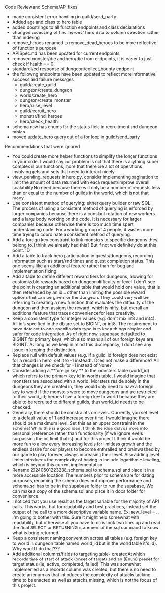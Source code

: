 Code Review and Schema/API fixes
- made consistent error handling in guild/send_party
- Added age and class to hero table
- added docstrings to all function endpoints and class declarations
- changed accessing of find_heroes' hero data to column selection rather than indexing
- remove_heroes renamed to remove_dead_heroes to be more reflective of function's purpose
- APISpec.md has been updated for current endpoints
- removed monster/die and hero/die from endpoints, it is easier to just check if health == 0
- standardized response of dungeon/collect_bounty endpoint
- the following endpoints have been updated to reflect more informative success and failure messages
    - guild/create_guild
    - dungeon/create_dungeon
    - world/create_hero
    - dungeon/create_monster
    - hero/raise_level
    - guild/recruit_hero
    - monster/find_heroes
    - hero/check_health
- schema now has enums for the status field in recruitment and dungeon tables
- moved update_hero query out of a for loop in guild/send_party

Recommendations that were ignored
- You could create more helper functions to simplify the longer functions in your code.
    I would say our problem is not that there is anything super complex in our functions, more that there are a lot of operations involving gets and sets that need to interact nicely.
- view_pending_requests in hero.py, consider implementing pagination to limit the amount of data returned with each request/improve overall scalability
    No need because there will only be a number of requests less than or equal to the number of guilds in the world, which is not that many.
- Use consistent method of querying: either query builder or raw SQL. 
    The process of using a consistent method of querying is enforced by larger companies because there is a constant rotation of new workers and a large body working on the code. It is necessary for larger companies because otherwise there is too much time spent understanding code. For a working group of 4 people, it wastes more time trying to coordinate a consistent method of querying.
- Add a foreign key constraint to link monsters to specific dungeons they belong to.
    I think we already had this? But if not we definitely do at this point. :D
- Add a table to track hero participation in quests/dungeons, recording information such as start/end times and quest completion status.
    This one seems like an additional feature rather than for bug and implementation fixing.
- Add a table to define different reward tiers for dungeons, allowing for customizable rewards based on dungeon difficulty or level.
    I don’t see the point in creating an additional table that would hold one value, that is then referenced by an id… other than limiting the possible reward options that can be given for the dungeon. They could very well be referring to creating a new function that evaluates the difficulty of the dungeon and then assigns the reward, which is nifty, but overall an additional feature that trades convenience for less creativity.
- Keep a consistent type for integer values (e.g. don't mix int8 and int4).
    All id’s specified in the db are set to BIGINT, or int8. The requirement to have data set to one specific data type is to keep things simpler and safer for code integration. As of right now, supabase defaulted to BIGINT for primary keys, which also means all of our foreign keys are BIGINT. As long as we keep in mind this discrepancy, I don’t see any issue in keeping the distinction.
- Replace null with default values (e.g. if a guild_id foreign does not exist for a record in hero, set it to -1 instead).
    Does not make a difference? All that changes is we check for -1 instead of None?
- Consider adding a **foreign key ** to the monsters table (world_id) which refers to the primary key id in worlds table. I would imagine that monsters are associated with a world.
    Monsters reside solely in the dungeons they are created in, they would only need to have a foreign key to world if the monsters were to move dungeons and are restricted to their world_id; heroes have a foreign key to world because they are able to be recruited to different guilds, thus world_id needs to be checked.
- Generally, there should be constraints on levels. Currently, you set level to a default value of 1 and increase over time. I would imagine there should be a maximum level. Set this as an upper constraint in the schema!
    While this is a good idea, I think the idea delves more into personal preference rather than functionality [if we ignore levels surpassing the int limit that is] and for this project I think it would be more fun to allow every increasing levels for limitless growth and the endless desire for our players to become enthralled and brainwashed by our game to play forever, always increasing their level. Also adding level limits introduces the complexity of having to include logarithmic leveling, which is beyond this current implementation.
- Rename 20240501223238_schema.sql to schema.sql and place it in a more accessible location. 
    The numbers prior to schema are for dating purposes, renaming the schema does not improve performance and schema.sql has to be in the supabase folder to run the supabase, We can make a copy of the schema.sql and place it in docs folder for convenience.
- I noticed that you use result as the target variable for the majority of API calls. This works, but for readability and best practices, instead set the output of the call to a more descriptive variable name. Ex: new_level = ..
    I'm going to bother with this. Sure it might help somewhat with readability, but otherwise all you have to do is look two lines up and read the final SELECT or RETURNING statement of the sql command to know what is being returned.
- Keep a consistent naming convention across all tables (e.g. foreign key to world in dungeon table named world_id but in the world table it's id).
    Why would I do that???
- Add additional columns/fields to targeting table- createdAt which records time of start of attack (onset of target) and an (Enum) preset for target status (ie, active, completed, failed).
    This was somewhat implemented as a records column was created, but there is no need to create an enum as that introduces the complexity of attacks tacking time to be enacted as well as attacks missing, which is not the focus of this project.
